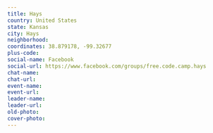 ```yaml
---
title: Hays
country: United States
state: Kansas
city: Hays
neighborhood: 
coordinates: 38.879178, -99.32677
plus-code:
social-name: Facebook
social-url: https://www.facebook.com/groups/free.code.camp.hays
chat-name:
chat-url:
event-name:
event-url:
leader-name:
leader-url:
old-photo: 
cover-photo:
---
```

